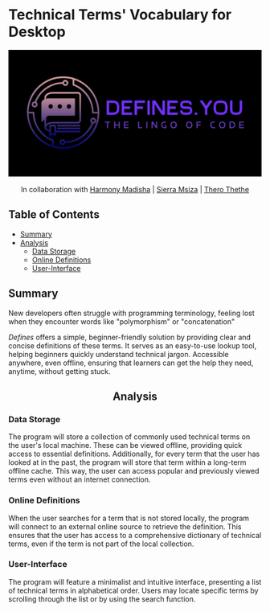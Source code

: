 # Technical Terms' Vocabulary for Desktop

<div align="center">

![App Logo](design/logo_small.png "defines.you - the longo of code")

In collaboration with [Harmony Madisha](https://github.com/HarmonyWM) | [Sierra Msiza](https://github.com/sierra445) | [Thero Thethe](https://github.com/thero-sgit)
</div>

## Table of Contents

- [Summary](#summary)
- [Analysis](#analysis)
	- [Data Storage](#data-storage)
	- [Online Definitions](#online-definitions)
	- [User-Interface](#user-interface)

## Summary

New developers often struggle with programming terminology, feeling lost when they encounter words like "polymorphism" or "concatenation" 

_Defines_ offers a simple, beginner-friendly solution by providing clear and concise definitions of these terms. It serves as an easy-to-use lookup tool, helping beginners quickly understand technical jargon. Accessible anywhere, even offline, ensuring that learners can get the help they need, anytime, without getting stuck.

## <div align="center">Analysis

### Data Storage

The program will store a collection of commonly used technical terms on the user's local machine. These can be viewed offline, providing quick access to essential definitions. Additionally, for every term that the user has looked at in the past, the program will store that term within a long-term offline cache. This way, the user can access popular and previously viewed terms even without an internet connection.


### Online Definitions

When the user searches for a term that is not stored locally, the program will connect to an external online source to retrieve the definition. This ensures that the user has access to a comprehensive dictionary of technical terms, even if the term is not part of the local collection.

### User-Interface

The program will feature a minimalist and intuitive interface, presenting a list of technical terms in alphabetical order. Users may locate specific terms by scrolling through the list or by using the search function.


